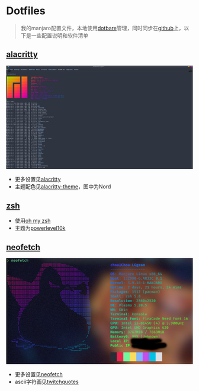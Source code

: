 # Dotfiles

>   我的manjaro配置文件，本地使用[dotbare](https://github.com/kazhala/dotbare)管理，同时同步在[github](https://github.com/violencemofrog/dotfiles)上，以下是一些配置说明和软件清单

## [alacritty](https://github.com/violencemofrog/dotfiles/tree/main/.config/alacritty)

![](./Pictures/screenshot/alacritty.png)

*   更多设置见[alacritty](https://github.com/alacritty/alacritty)
*   主题配色见[alacritty-theme](https://github.com/eendroroy/alacritty-theme)，图中为Nord

## [zsh](https://github.com/violencemofrog/dotfiles/blob/main/.zshrc)

*   使用[oh my zsh](https://github.com/ohmyzsh/ohmyzsh)
*   主题为[powerlevel10k](https://github.com/romkatv/powerlevel10k)

## [neofetch](https://github.com/violencemofrog/dotfiles/tree/main/.config/neofetch)

![](./Pictures/screenshot/neofetch.png)

*   更多设置见[neofetch](https://github.com/dylanaraps/neofetch)
*   ascii字符画见[twitchquotes](https://www.twitchquotes.com/copypastas/ascii-art)

